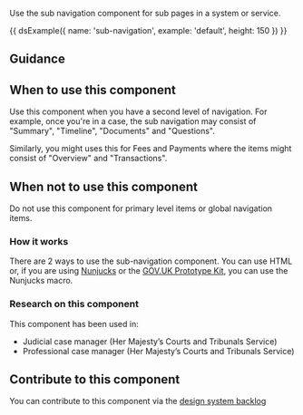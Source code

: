 Use the sub navigation component for sub pages in a system or service.

{{ dsExample({
  name: 'sub-navigation',
  example: 'default',
  height: 150
}) }}

## Guidance

## When to use this component

Use this component when you have a second level of navigation. For example, once you're in a case, the sub navigation may consist of "Summary", "Timeline", "Documents" and "Questions".

Similarly, you might uses this for Fees and Payments where the items might consist of "Overview" and "Transactions".

## When not to use this component

Do not use this component for primary level items or global navigation items.

### How it works

There are 2 ways to use the sub-navigation component. You can use HTML or, if you are using [Nunjucks](https://mozilla.github.io/nunjucks/) or the [GOV.UK Prototype Kit](https://govuk-prototype-kit.herokuapp.com/), you can use the Nunjucks macro.

### Research on this component

This component has been used in:

- Judicial case manager (Her Majesty’s Courts and Tribunals Service)
- Professional case manager (Her Majesty’s Courts and Tribunals Service)

## Contribute to this component

You can contribute to this component via the [design system backlog](https://github.com/ministryofjustice/mojdt-design-system-backlog/)